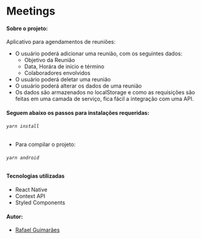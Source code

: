 # Meetings

#### Sobre o projeto:

Aplicativo para agendamentos de reuniões:
 - O usuário poderá adicionar uma reunião, com os seguintes dados:
    - Objetivo da Reunião
    - Data, Horára de início e término
    - Colaboradores envolvidos
 - O usuário poderá deletar uma reunião
 - O usuário poderá alterar os dados de uma reunião
 - Os dados são armazenados no localStorage e como as requisições são feitas em uma camada de serviço, fica fácil a integração com uma API.

#### Seguem abaixo os passos para instalações requeridas:

###### ```yarn install```

+ Para compilar o projeto:
###### ```yarn android```


#### Tecnologias utilizadas

+ React Native
+ Context API
+ Styled Components


#### Autor:

+ [Rafael Guimarães](https://www.linkedin.com/in/rafael-guimar%C3%A3es-welke-0a0168193/)
